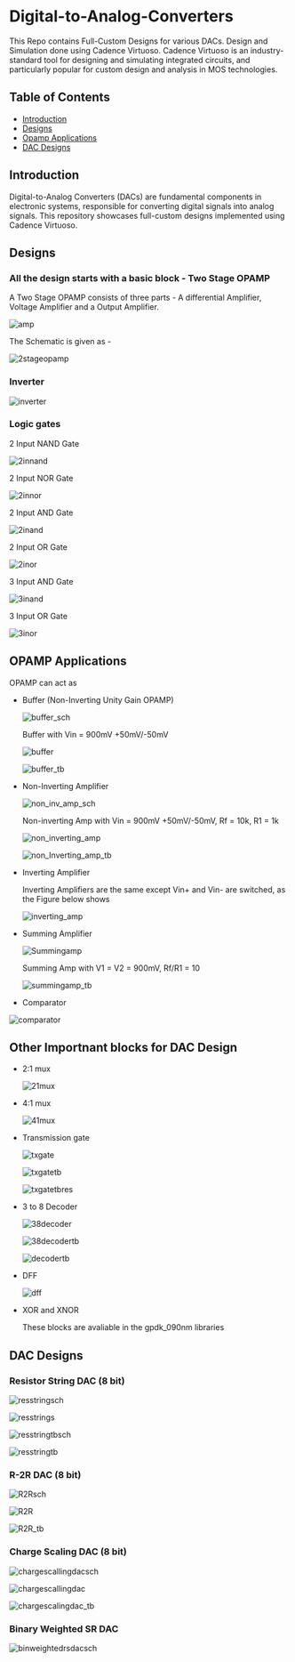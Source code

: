 # Digital-to-Analog-Converters
This Repo contains Full-Custom Designs for various DACs. Design and Simulation done using Cadence Virtuoso. Cadence Virtuoso is an industry-standard tool for designing and simulating integrated circuits, and particularly popular for custom design and analysis in MOS technologies.

## Table of Contents

- [Introduction](#introduction)
- [Designs](#designs)
- [Opamp Applications](#opamp-applications)
- [DAC Designs](#dac-designs)

## Introduction

Digital-to-Analog Converters (DACs) are fundamental components in electronic systems, responsible for converting digital signals into analog signals. This repository showcases full-custom designs implemented using Cadence Virtuoso.

## Designs
### All the design starts with a basic block - Two Stage OPAMP
A Two Stage OPAMP consists of three parts - A differential Amplifier, Voltage Amplifier and a Output Amplifier.

![amp](https://github.com/Sourabh-Mallapur/Digital-to-Analog-Converters/blob/main/assests/Picture.png)

The Schematic is given as - 

![2stageopamp](https://github.com/Sourabh-Mallapur/Digital-to-Analog-Converters/blob/main/assests/opamp.png)

### Inverter

![inverter](https://github.com/Sourabh-Mallapur/Digital-to-Analog-Converters/blob/main/assests/inverter.png)

### Logic gates
2 Input NAND Gate 

![2innand](https://github.com/Sourabh-Mallapur/Digital-to-Analog-Converters/blob/main/assests/2_in_nand.png)

2 Input NOR Gate 

![2innor](https://github.com/Sourabh-Mallapur/Digital-to-Analog-Converters/blob/main/assests/2_in_nor.png)

2 Input AND Gate 

![2inand](https://github.com/Sourabh-Mallapur/Digital-to-Analog-Converters/blob/main/assests/2_in_and.png)

2 Input OR Gate 

![2inor](https://github.com/Sourabh-Mallapur/Digital-to-Analog-Converters/blob/main/assests/2_in_or.png)

3 Input AND Gate 

![3inand](https://github.com/Sourabh-Mallapur/Digital-to-Analog-Converters/blob/main/assests/3_in_and.png)

3 Input OR Gate 

![3inor](https://github.com/Sourabh-Mallapur/Digital-to-Analog-Converters/blob/main/assests/3_in_or.png)

## OPAMP Applications
OPAMP can act as 
- Buffer (Non-Inverting Unity Gain OPAMP)

  ![buffer_sch](https://github.com/Sourabh-Mallapur/Digital-to-Analog-Converters/blob/main/assests/buffer_sch.png)

  Buffer with Vin = 900mV +50mV/-50mV
  
  ![buffer](https://github.com/Sourabh-Mallapur/Digital-to-Analog-Converters/blob/main/assests/buffer.png)
 
  ![buffer_tb](https://github.com/Sourabh-Mallapur/Digital-to-Analog-Converters/blob/main/assests/buffer_tb.png)
 
- Non-Inverting Amplifier

  ![non_inv_amp_sch](https://github.com/Sourabh-Mallapur/Digital-to-Analog-Converters/blob/main/assests/non_inverting_amp_sch.png)

  Non-inverting Amp with Vin = 900mV +50mV/-50mV, Rf = 10k, R1 = 1k

  ![non_inverting_amp](https://github.com/Sourabh-Mallapur/Digital-to-Analog-Converters/blob/main/assests/non_inverting_amp.png)
 
  ![non_Inverting_amp_tb](https://github.com/Sourabh-Mallapur/Digital-to-Analog-Converters/blob/main/assests/non_inverting_amp_tb.png)
 
- Inverting Amplifier

  Inverting Amplifiers are the same except Vin+ and Vin- are switched, as the Figure below shows

  ![inverting_amp](https://github.com/Sourabh-Mallapur/Digital-to-Analog-Converters/blob/main/assests/inverting_amp_sch.png)
  
- Summing Amplifier

  ![Summingamp](https://github.com/Sourabh-Mallapur/Digital-to-Analog-Converters/blob/main/assests/summing_amp.png)

  Summing Amp with V1 = V2 = 900mV, Rf/R1 = 10

  ![summingamp_tb](https://github.com/Sourabh-Mallapur/Digital-to-Analog-Converters/blob/main/assests/summing_amp_tb.png)

- Comparator
  
 ![comparator](https://github.com/Sourabh-Mallapur/Digital-to-Analog-Converters/blob/main/assests/comparator.png)

## Other Importnant blocks for DAC Design
- 2:1 mux

  ![21mux](https://github.com/Sourabh-Mallapur/Digital-to-Analog-Converters/blob/main/assests/2_1_mux.png)

- 4:1 mux

  ![41mux](https://github.com/Sourabh-Mallapur/Digital-to-Analog-Converters/blob/main/assests/4_1_mux.png)

- Transmission gate
  
  ![txgate](https://github.com/Sourabh-Mallapur/Digital-to-Analog-Converters/blob/main/assests/tx_gate.png)

  ![txgatetb](https://github.com/Sourabh-Mallapur/Digital-to-Analog-Converters/blob/main/assests/tx_gate_tb.png)

  ![txgatetbres](https://github.com/Sourabh-Mallapur/Digital-to-Analog-Converters/blob/main/assests/tx_gate_tb_res.png)

- 3 to 8 Decoder

  ![38decoder](https://github.com/Sourabh-Mallapur/Digital-to-Analog-Converters/blob/main/assests/3_8_decoder.png)

  ![38decodertb](https://github.com/Sourabh-Mallapur/Digital-to-Analog-Converters/blob/main/assests/3_8_decoder_tb.png)

  ![decodertb](https://github.com/Sourabh-Mallapur/Digital-to-Analog-Converters/blob/main/assests/decoder_tb.png)

- DFF

  ![dff](https://github.com/Sourabh-Mallapur/Digital-to-Analog-Converters/blob/main/assests/dff.png)

- XOR and XNOR

  These blocks are avaliable in the gpdk_090nm libraries

## DAC Designs

### Resistor String DAC (8 bit)

![resstringsch](https://github.com/Sourabh-Mallapur/Digital-to-Analog-Converters/blob/main/assests/res_string_dac_sch.png)

![resstrings](https://github.com/Sourabh-Mallapur/Digital-to-Analog-Converters/blob/main/assests/res_string_dac.png)

![resstringtbsch](https://github.com/Sourabh-Mallapur/Digital-to-Analog-Converters/blob/main/assests/res_string_dac_tb_sch.png)

![resstringtb](https://github.com/Sourabh-Mallapur/Digital-to-Analog-Converters/blob/main/assests/res_string_dac_tb.png)

### R-2R DAC (8 bit)

![R2Rsch](https://github.com/Sourabh-Mallapur/Digital-to-Analog-Converters/blob/main/assests/r2rdac_sch.png)

![R2R](https://github.com/Sourabh-Mallapur/Digital-to-Analog-Converters/blob/main/assests/r2rdac.png)

![R2R_tb](https://github.com/Sourabh-Mallapur/Digital-to-Analog-Converters/blob/main/assests/r2rdac_tb.png)

### Charge Scaling DAC (8 bit)

![chargescallingdacsch](https://github.com/Sourabh-Mallapur/Digital-to-Analog-Converters/blob/main/assests/charge_scaling_dac-sch.png)

![chargescallingdac](https://github.com/Sourabh-Mallapur/Digital-to-Analog-Converters/blob/main/assests/charge_scaling_dac.png)

![chargescalingdac_tb](https://github.com/Sourabh-Mallapur/Digital-to-Analog-Converters/blob/main/assests/charge_scaling_dac_tb.png)

### Binary Weighted SR DAC

![binweightedrsdacsch](https://github.com/Sourabh-Mallapur/Digital-to-Analog-Converters/blob/main/assests/bin_weighted_sr_dac_sch.png)
